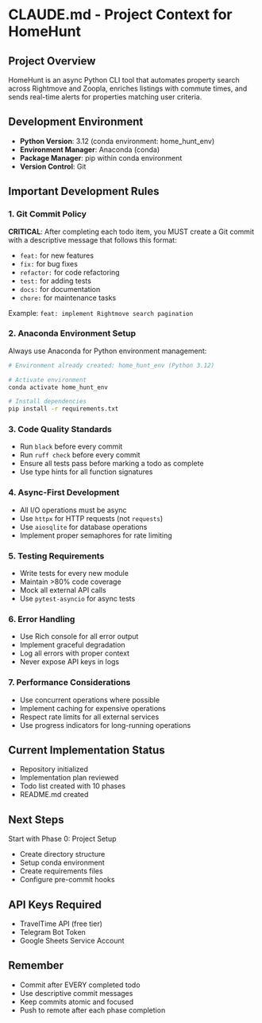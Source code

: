 # CLAUDE.md - Project Context for HomeHunt

## Project Overview
HomeHunt is an async Python CLI tool that automates property search across Rightmove and Zoopla, enriches listings with commute times, and sends real-time alerts for properties matching user criteria.

## Development Environment
- **Python Version**: 3.12 (conda environment: home_hunt_env)
- **Environment Manager**: Anaconda (conda)
- **Package Manager**: pip within conda environment
- **Version Control**: Git

## Important Development Rules

### 1. Git Commit Policy
**CRITICAL**: After completing each todo item, you MUST create a Git commit with a descriptive message that follows this format:
- `feat:` for new features
- `fix:` for bug fixes
- `refactor:` for code refactoring
- `test:` for adding tests
- `docs:` for documentation
- `chore:` for maintenance tasks

Example: `feat: implement Rightmove search pagination`

### 2. Anaconda Environment Setup
Always use Anaconda for Python environment management:
```bash
# Environment already created: home_hunt_env (Python 3.12)

# Activate environment
conda activate home_hunt_env

# Install dependencies
pip install -r requirements.txt
```

### 3. Code Quality Standards
- Run `black` before every commit
- Run `ruff check` before every commit
- Ensure all tests pass before marking a todo as complete
- Use type hints for all function signatures

### 4. Async-First Development
- All I/O operations must be async
- Use `httpx` for HTTP requests (not `requests`)
- Use `aiosqlite` for database operations
- Implement proper semaphores for rate limiting

### 5. Testing Requirements
- Write tests for every new module
- Maintain >80% code coverage
- Mock all external API calls
- Use `pytest-asyncio` for async tests

### 6. Error Handling
- Use Rich console for all error output
- Implement graceful degradation
- Log all errors with proper context
- Never expose API keys in logs

### 7. Performance Considerations
- Use concurrent operations where possible
- Implement caching for expensive operations
- Respect rate limits for all external services
- Use progress indicators for long-running operations

## Current Implementation Status
- Repository initialized
- Implementation plan reviewed
- Todo list created with 10 phases
- README.md created

## Next Steps
Start with Phase 0: Project Setup
- Create directory structure
- Setup conda environment
- Create requirements files
- Configure pre-commit hooks

## API Keys Required
- TravelTime API (free tier)
- Telegram Bot Token
- Google Sheets Service Account

## Remember
- Commit after EVERY completed todo
- Use descriptive commit messages
- Keep commits atomic and focused
- Push to remote after each phase completion